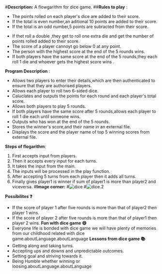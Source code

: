 #**Description:**
 A flowgarithm for dice game.
 ##**Rules to play**  :
* The points rolled on each player's dice are added to their score.
* If the total is even number,an aditional 10 points are added to their score.
* If the total is an odd number,5 points are subracted from their score.
- If thet roll a double ,they get to roll one extra die and get the number of points rolled added to their score.
- The score of a player  cannoyt go below 0 at any point.
- The person with the highest score at the end of the 5 rounds wins.
- If both players have the same score at the end of the 5 rounds,they each roll 1 die and whoever gets the highest score wins .
 
 **Program Description** :
- Allows two players to enter their details,which are then authenticated to ensure that they are authorised players.
- Allows each player to roll two 6-sided dice.
- Caluclates and outputs the points for each round and each player's total score.
- Allows both players to play 5 rounds.
- If both players have the same score after 5 rounds,allows each player to roll 1 die each until someone wins.
- Outputs who has won at the end of the 5 rounds.
- Stores the winner's score,and their name in an external file.
- Displays the score and the player name of top 5 winning scores from external file.

**Steps of flogarithm**:
1. First accepts input from players.
2. Then it accepts every input for each turns.
3. It takes the input from the main.
4. The inputs will be processed in the play function.
5. After accepting 5 turns from each player then it adds all turns.
6. Finally gives player1 is winner if sum of player1 is more than player2 and viceversa.
#**Image corner:**
#![dice](https://encrypted-tbn0.gstatic.com/images?q=tbn:ANd9GcSEPV_dcwBXw8PgQBiDodje6HD28Qqj73774A&usqp=CAU)
#![dice.2](https://encrypted-tbn0.gstatic.com/images?q=tbn:ANd9GcQDigRIdFHu6pG4BYpnoSVv2aKq6BEgjKH0sg&usqp=CAU)


**Possibilites  :question:**
- If the score of player 1 after five rounds is more than that of player2 then player 1 wins.
- If the score of player 2 after five rounds is more than that of player1 then player 2 wins.
**Fun with dice game  :smile:**
- Everyone life is bonded with dice game we will have plenty of memories from our childhood related with dice game.aboutLanguage.aboutLanguage
**Lessons from  dice game  :books:**
- Getting along and taking turns.
- Accepting ups and downs and unpredictable outcomes.
- Setting goal and striving towards it.
- Being Humble whether winning or loosing.aboutLanguage.aboutLanguage
